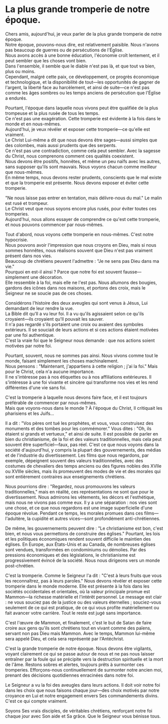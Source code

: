 # La plus grande tromperie de notre époque.  

Chers amis, aujourd'hui, je veux parler de la plus grande tromperie de notre époque.  
Notre époque, pouvons-nous dire, est relativement paisible. Nous n'avons pas beaucoup de guerres ou de persécutions de l'Église.  
Nous avons accès à une bonne éducation, l'économie croît lentement, et il peut sembler que les choses vont bien.  
Dans l'ensemble, il semble que le diable n'est pas là, et que tout va bien, plus ou moins.  
Cependant, malgré cette paix, ce développement, ce progrès économique et technologique, et la disponibilité de tout—les opportunités de gagner de l'argent, la liberté face au harcèlement, et ainsi de suite—ce n'est pas comme les âges sombres ou les temps anciens de persécution que l'Église a endurés.  

Pourtant, l'époque dans laquelle nous vivons peut être qualifiée de la plus trompeuse et la plus rusée de tous les temps.  
Ce n'est pas une exagération. Cette tromperie est évidente à la fois dans le monde et en nous-mêmes.  
Aujourd'hui, je veux révéler et exposer cette tromperie—ce qu'elle est vraiment.  
Le Christ Lui-même a dit que nous devons être sages—aussi simples que des colombes, mais aussi prudents que des serpents.  
Ce n'est pas une contradiction, comme cela peut sembler. Avec la sagesse du Christ, nous comprenons comment ces qualités coexistent.  
Nous devons être positifs, honnêtes, et même un peu naïfs avec les autres, sans supposer qu'ils sont mauvais. Nous voyons chacun comme meilleur que nous-mêmes.  
En même temps, nous devons rester prudents, conscients que le mal existe et que la tromperie est présente. Nous devons exposer et éviter cette tromperie.  

"Ne nous laisse pas entrer en tentation, mais délivre-nous du mal." Le malin est rusé et trompeur.  
Le Christ veut que nous soyons encore plus rusés, pour éviter toutes ces tromperies.  
Aujourd'hui, nous allons essayer de comprendre ce qu'est cette tromperie, et nous pouvons commencer par nous-mêmes.  

Tout d'abord, nous voyons cette tromperie en nous-mêmes. C'est notre hypocrisie.  
Nous pouvons avoir l'impression que nous croyons en Dieu, mais si nous sommes honnêtes, nous réalisons souvent que Dieu n'est pas vraiment présent dans nos vies.  
Beaucoup de chrétiens peuvent l'admettre : "Je ne sens pas Dieu dans ma vie."  
Pourquoi en est-il ainsi ? Parce que notre foi est souvent fausse—simplement une décoration.  
Elle ressemble à la foi, mais elle ne l'est pas. Nous allumons des bougies, gardons des icônes dans nos maisons, et portons des croix, mais le Seigneur ne se soucie pas de ces choses.  

Considérons l'histoire des deux aveugles qui sont venus à Jésus, Lui demandant de leur rendre la vue.  
La Bible dit qu'Il a vu leur foi. Il a vu qu'ils agissaient selon ce qu'ils croyaient—ils croyaient qu'Il pouvait les sauver.  
Il n'a pas regardé s'ils portaient une croix ou avaient des symboles extérieurs. Il se souciait de leurs actions et si ces actions étaient motivées par une foi authentique.  
C'est la vraie foi que le Seigneur nous demande : que nos actions soient motivées par notre foi.  

Pourtant, souvent, nous ne sommes pas ainsi. Nous vivons comme tout le monde, faisant simplement les choses machinalement.  
Nous pensons : "Maintenant, j'appartiens à cette religion ; j'ai la foi." Mais pour le Christ, cela n'a aucune importance.  
Il ne s'intéresse pas à nos étiquettes ou à nos affiliations extérieures. Il s'intéresse à une foi vivante et sincère qui transforme nos vies et les rend différentes d'une vie sans foi.  

C'est la tromperie à laquelle nous devons faire face, et il est toujours préférable de commencer par nous-mêmes.  
Mais que voyons-nous dans le monde ? À l'époque du Christ, Il critiquait les pharisiens et les Juifs...  

Il a dit : "Vos pères ont tué les prophètes, et vous, vous construisez des monuments et des tombes pour les commémorer." Vous dites : "Oh, ils étaient si grands et vertueux," et ainsi de suite. Il est possible de parler en bien du christianisme, de la foi et des valeurs traditionnelles, mais cela peut souvent être superficiel—faux, pas réel. C'est ce que nous voyons dans la société d'aujourd'hui, y compris la plupart des gouvernements, des médias et de l'industrie du divertissement. Les films que nous regardons, par exemple, dépeignent souvent des valeurs traditionnelles, avec des costumes de chevaliers des temps anciens ou des figures nobles des XVIIe ou XVIIIe siècles, mais ils promeuvent des modes de vie et des morales qui sont entièrement contraires aux enseignements chrétiens.  

Nous pourrions dire : "Regardez, nous promouvons les valeurs traditionnelles," mais en réalité, ces représentations ne sont que pour le divertissement. Nous admirons les vêtements, les décors et l'esthétique, mais nous ne vivons pas comme eux. Il y a une séparation : nos vies sont une chose, et ce que nous regardons est une image superficielle d'une époque révolue. Pendant ce temps, les morales promues dans ces films—l'adultère, la cupidité et autres vices—sont profondément anti-chrétiennes.  

De même, les gouvernements peuvent dire : "Le christianisme est bon, c'est bien, et nous vous permettons de construire des églises." Pourtant, les lois et les politiques économiques rendent souvent difficile le maintien des églises. En Europe, aux États-Unis et au Canada, de nombreuses églises sont vendues, transformées en condominiums ou démolies. Par des pressions économiques et des législations, le christianisme est progressivement évincé de la société. Nous nous dirigeons vers un monde post-chrétien.  

C'est la tromperie. Comme le Seigneur l'a dit : "C'est à leurs fruits que vous les reconnaîtrez, pas à leurs paroles." Nous devons révéler et exposer cette tromperie dans le monde moderne. Elle est présente à la fois dans les sociétés occidentales et orientales, où la valeur principale promue est Mammon—la richesse matérielle et l'intérêt personnel. Le message est clair : ne vous souciez pas de la justice ou des valeurs éternelles ; souciez-vous seulement de ce qui est pratique, de ce qui vous profite matériellement ou fait avancer votre carrière. Tout le reste est jugé sans importance.  

C'est l'œuvre de Mammon, et finalement, c'est le but de Satan de faire croire aux gens qu'ils sont chrétiens tout en vivant comme des païens, servant non pas Dieu mais Mammon. Avec le temps, Mammon lui-même sera appelé Dieu, et cela sera représenté par l'Antéchrist.  

C'est la grande tromperie de notre époque. Nous devons être vigilants, voyant clairement ce qui se passe autour de nous et ne pas nous laisser entraîner par la foule qui se précipite vers la destruction spirituelle et la mort de l'âme. Restons sobres et alertes, toujours prêts à surmonter ces tromperies. Efforçons-nous continuellement de surmonter notre ancien moi, prenant des décisions quotidiennes enracinées dans notre foi.  

Le Seigneur a vu la foi des aveugles dans leurs actions. Il doit voir notre foi dans les choix que nous faisons chaque jour—des choix motivés par notre croyance en Lui et notre engagement envers Ses commandements divins. C'est ce qui compte vraiment.  

Soyons Ses vrais disciples, de véritables chrétiens, renforçant notre foi chaque jour avec Son aide et Sa grâce. Que le Seigneur vous bénisse tous.

